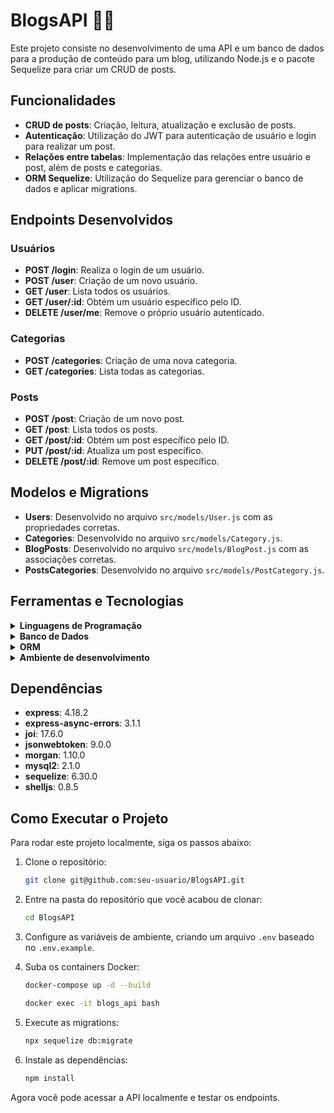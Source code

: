 # BlogsAPI 📝📡

Este projeto consiste no desenvolvimento de uma API e um banco de dados para a produção de conteúdo para um blog, utilizando Node.js e o pacote Sequelize para criar um CRUD de posts.

## Funcionalidades

- **CRUD de posts**: Criação, leitura, atualização e exclusão de posts.
- **Autenticação**: Utilização do JWT para autenticação de usuário e login para realizar um post.
- **Relações entre tabelas**: Implementação das relações entre usuário e post, além de posts e categorias.
- **ORM Sequelize**: Utilização do Sequelize para gerenciar o banco de dados e aplicar migrations.

## Endpoints Desenvolvidos

### Usuários
- **POST /login**: Realiza o login de um usuário.
- **POST /user**: Criação de um novo usuário.
- **GET /user**: Lista todos os usuários.
- **GET /user/:id**: Obtém um usuário específico pelo ID.
- **DELETE /user/me**: Remove o próprio usuário autenticado.

### Categorias
- **POST /categories**: Criação de uma nova categoria.
- **GET /categories**: Lista todas as categorias.

### Posts
- **POST /post**: Criação de um novo post.
- **GET /post**: Lista todos os posts.
- **GET /post/:id**: Obtém um post específico pelo ID.
- **PUT /post/:id**: Atualiza um post específico.
- **DELETE /post/:id**: Remove um post específico.

## Modelos e Migrations

- **Users**: Desenvolvido no arquivo `src/models/User.js` com as propriedades corretas.
- **Categories**: Desenvolvido no arquivo `src/models/Category.js`.
- **BlogPosts**: Desenvolvido no arquivo `src/models/BlogPost.js` com as associações corretas.
- **PostsCategories**: Desenvolvido no arquivo `src/models/PostCategory.js`.

## Ferramentas e Tecnologias

<details>
  <summary><strong>Linguagens de Programação</strong></summary><br />
  <strong>Node.js</strong><br />
  <a href="https://skillicons.dev">
    <img src="https://skillicons.dev/icons?i=nodejs" alt="Node.js">
  </a>
</details>

<details>
  <summary><strong>Banco de Dados</strong></summary><br />
  <strong>MySQL</strong><br />
  <a href="https://skillicons.dev">
    <img src="https://skillicons.dev/icons?i=mysql" alt="MySQL">
  </a>
</details>

<details>
  <summary><strong>ORM</strong></summary><br />
  <strong>Sequelize</strong><br />
  <a href="https://skillicons.dev">
    <img src="https://skillicons.dev/icons?i=sequelize" alt="Sequelize">
  </a>
</details>

<details>
  <summary><strong>Ambiente de desenvolvimento</strong></summary><br />
  <strong>Docker e Docker Compose</strong><br />
  <a href="https://skillicons.dev">
    <img src="https://skillicons.dev/icons?i=docker" alt="Docker">
  </a>
</details>

## Dependências

- **express**: 4.18.2
- **express-async-errors**: 3.1.1
- **joi**: 17.6.0
- **jsonwebtoken**: 9.0.0
- **morgan**: 1.10.0
- **mysql2**: 2.1.0
- **sequelize**: 6.30.0
- **shelljs**: 0.8.5

## Como Executar o Projeto

Para rodar este projeto localmente, siga os passos abaixo:

1. Clone o repositório:
    ```sh
    git clone git@github.com:seu-usuario/BlogsAPI.git
    ```

2. Entre na pasta do repositório que você acabou de clonar:
    ```sh
    cd BlogsAPI
    ```

3. Configure as variáveis de ambiente, criando um arquivo `.env` baseado no `.env.example`.


4. Suba os containers Docker:
    ```sh
    docker-compose up -d --build

    docker exec -it blogs_api bash
    ```

5. Execute as migrations:
    ```sh
    npx sequelize db:migrate
    ```

6. Instale as dependências:
    ```sh
    npm install
    ```

Agora você pode acessar a API localmente e testar os endpoints.
